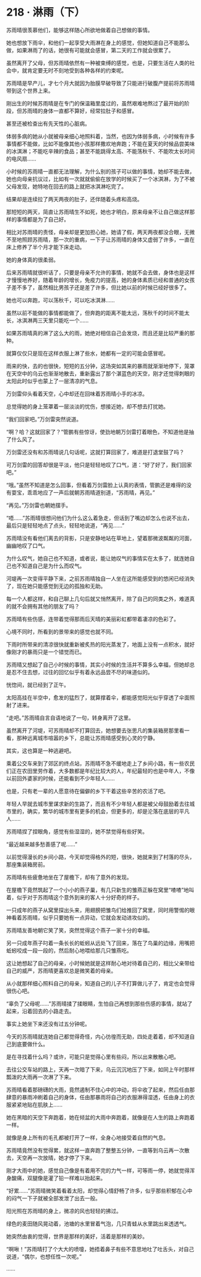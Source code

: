 <link rel="stylesheet" href="../styles/text.css"/>
<h1>218 · 淋雨（下）</h1>

苏雨晴很羡慕他们，能够这样随心所欲地做着自己想做的事情。

她也想放下雨伞，和他们一起享受大雨淋在身上的感觉，但她知道自己不能那么做，如果淋雨了的话，她很有可能就会感冒，第二天的工作就会很累了。

虽然离开了父母，但苏雨晴依然有一种被束缚的感觉，也是，只要生活在人类的社会中，就肯定要无时不刻地受到各种各样的约束呢。

苏雨晴是早产儿，才七个月大就因为胎膜早破导致了只能进行破腹产提前将苏雨晴带到这个世界上来。

刚出生的时候苏雨晴是在专门的保温箱里度过的，虽然艰难地熬过了最开始的阶段，但苏雨晴的身体一直都不算好，经常拉肚子和感冒。

甚至还被检查出有先天性的心脏病。

体弱多病的她从小就被母亲细心地照料着，当然，也因为体弱多病，小时候有许多事情都不能做，比如不能像其他小孩那样撒欢地奔跑；不能在夏天的时候品尝美味的冰淇淋；不能吃辛辣的食品；甚至不能跳得太高、不能荡秋千、不能吹太长时间的电风扇……

小时候的苏雨晴一直都无法理解，为什么别的孩子可以做的事情，她却不能去做，她也向母亲抗议过，比如有一次就就偷偷在放学的时候买了一个冰淇淋，为了不被父母发现，她特地在回去的路上就把冰淇淋吃完了。

结果却是连续拉了两天两夜的肚子，还伴随着头疼和高烧。

那短短的两天，简直让苏雨晴生不如死，她也才明白，原来母亲不让自己做这样那样的事情都是为了自己好。

相比对苏雨晴的责怪，母亲却是更加担心她，她请了假，两天两夜都没合眼，无微不至地照顾苏雨晴，那一次的重病，一下子让苏雨晴的身体又虚弱了许多，一直在床上修养了半个月才能下床走动。

她的身体真的很柔弱。

后来苏雨晴就很听话了，只要是母亲不允许的事情，她就不会去做，身体也是这样才慢慢地养好，随着年龄的增长，免疫力的提高，她的身体素质已经和普通的女孩子差不多了，虽然相比男孩子还是差了许多，但比她以前的时候已经好很多了。

她也可以奔跑，可以荡秋千，可以吃冰淇淋……

虽然以前不能做的事情都能做了，但奔跑的距离不能太远，荡秋千的时间不能太长，冰淇淋两三天里只能吃一个……

如果苏雨晴真的淋了这么大的雨，她绝对相信自己会发烧，而且还是比较严重的那种。

就算仅仅只是现在这样衣服上淋了些水，她都有一定的可能会感冒呢。

雨来的快，去的也很快，短短的五分钟，这场突如其来的暴雨就渐渐地停下，笼罩在天空中的乌云也渐渐地散去，重新露出了那个湛蓝色的天空，刚才还觉得刺眼的太阳此时似乎也蒙上了一层清凉的气息。

万剑雷仰头看着天空，心中却还在回味着苏雨晴小手的冰凉。

总觉得她的身上笼罩着一层淡淡的忧伤，想接近她，却不想去打扰她。

“我们回家吧。”万剑雷突然说道。

“啊？哈？这就回家了？”管鹏有些惊讶，使劲地朝万剑雷打着眼色，不知道他是抽了什么风了。

万剑雷还没有和苏雨晴说几句话呢，这就打算回家了，难道是打退堂鼓了吗？

可万剑雷的回答却很是平淡，他只是轻轻地叹了口气，道：“好了好了，我们回家吧。”

“哦。”虽然不知道是怎么回事，但看着万剑雷脸上认真的表情，管鹏还是难得的没有耍宝，乖乖地应了一声后就朝苏雨晴道别道，“苏雨晴，再见。”

“再见。”万剑雷也朝她摆手。

“唔……”苏雨晴很想问他们为什么这么着急走，但话到了嘴边却怎么也说不出去，最后只是轻轻地点了点头，轻轻地说道，“再见……”

苏雨晴没有看他们离去的背影，只是安静地站在草地上，望着那微波粼粼的河面，幽幽地叹了口气。

为什么叹气，她自己也不知道，或者说，能让她叹气的事情实在太多了，就连她自己也不知道自己是为什么而叹气。

河堤再一次变得平静下来，之前苏雨晴独自一人坐在这所能感受到的悠闲已经消失了，现在她只能感觉到无边的孤独和无助。

每一个人都这样，和自己聊上几句后就又悄然离开，除了自己的同类之外，难道真的就不会拥有其他的朋友了吗？

苏雨晴有些伤感，连带着觉得那雨后天晴的美丽彩虹都带着凄凉的色彩了。

心境不同时，所看到的景带来的感觉也就不同。

下雨时所带来的清凉很快就重新被炙热的阳光蒸发了，地面上没有一点积水，就好像刚才的暴雨只是一个错觉而已。

苏雨晴又想起了自己小时候的事情，其实小时候的生活并不算多么幸福，但她却总是忍不住去想，过往的回忆似乎有着永远品尝不尽的味道似的。

恍惚间，就已经到了正午。

太阳高挂在半空中，愈发的猛烈了，就算撑着伞，都能感觉阳光似乎穿透了伞面照射了进来。

“走吧。”苏雨晴自言自语地说了一句，转身离开了这里。

虽然离开了河堤，可苏雨晴却不打算回去，她想要去张思凡的集装箱房那里看一看，那种远离城市喧嚣的乡下，总能让苏雨晴感受到心灵的宁静。

其实，这也算是一种逃避吧。

乘着公交车来到了郊区的终点站，苏雨晴不急不缓地走上了乡间小路，有一些农民们正在农田里劳作着，大多数都是年纪比较大的人，年纪最轻的也是中年人，不像以前回外婆家的时候，还能看到不少年轻人……

也是，只有老一辈的人愿意待在偏僻的乡下干着这些辛苦的农活了吧。

年轻人早就去城市里谋求新的生路了，而且有不少年轻人都是被父母鼓励着去往城市里的，确实，繁华的城市里有更多的机会，但更多的，却是沦落在底层的平凡人……

苏雨晴捏了捏眼角，感觉有些湿湿的，她不禁觉得有些好笑。

“最近越来越多愁善感了呢……”

以前觉得漫长的乡间小路，今天却觉得格外的短，很快，她就来到了村落的尽头，那座集装箱房前。

苏雨晴有些疲惫地坐在了屋檐下，却有了意外的发现。

在屋檐下竟然筑起了一个小小的燕子巢，有几只新生的雏燕正躲在窝里“喳喳”地叫着，似乎对于苏雨晴这个意外到来的客人十分好奇的样子。

一只成年的燕子从窝里探出头来，用翅膀把雏鸟们给推回了窝里，同时用警惕的眼神看着苏雨晴，似乎只要她有一点异动，它就会发动进攻似的。

苏雨晴友善地朝它笑了笑，突然觉得这个燕子一家十分的幸福。

另一只成年燕子叼着一条长长的蚯蚓从远处飞了回来，落在了鸟巢的边缘，用嘴把蚯蚓咬成一段一段的，然后耐心地喂给那几只雏燕吃。

这让她想起了自己的母亲，小时候她就是这样耐心地对待着自己的，相比父亲带给自己的威严，苏雨晴更喜欢总是微笑着的母亲。

从小就那样细心照料自己的母亲，知道自己的儿子不打算做儿子了，肯定也会觉得很伤心吧。

“辜负了父母呢……”苏雨晴揉了揉眼睛，生怕自己再想到那些伤感的事情，就站了起来，沿着回去的小路走去。

事实上她坐下来还没有过五分钟呢。

今天的苏雨晴就连她自己都觉得奇怪，内心彷徨而无助，四处走着着，却不知道自己到底要做什么。

是在寻找着什么吗？或许，可能只是觉得心里有些闷，所以出来散散心吧。

去往公交车站的路上，天再一次暗了下来，乌云沉沉地压了下来，如同上午时那样瓢泼的大雨再一次淋了下来。

苏雨晴看着那磅礴的大雨，竟然遏制不住心中的冲动，将伞收了起来，然后任由那肆意的暴雨冲刷着自己的身体，任由那暴雨将自己的衣服淋得湿透，任由身上的衣服紧紧地贴在肌肤上……

她在黑暗的天空下奔跑着，她在倾盆的大雨中奔跑着，就像是在人生的路上奔跑着一样。

就像是身上所有的毛孔都被打开了一样，全身心地接受着自然的气息。

苏雨晴竟然没有觉得累，就这样一直奔跑了整整五分钟，一直等到乌云再一次散去，天空再一次放晴，她才停了下来。

刚才大雨中的她，感觉自己像是有着用不完的力气一样，可等雨一停，她就觉得浑身酸痛，双腿像是灌了铅一样难以抬起来。

“好累……”苏雨晴微笑着看着太阳，却觉得心情舒畅了许多，似乎那些积郁在心中的闷气一下子就被全部发泄了出去一般。

阳光照在苏雨晴的身上，微凉的风也轻轻的拂过。

绿色的麦田随风晃动着，池塘的水里冒着气泡，几只青蛙从水里跳出来透透气。

她突然由衷的觉得，世界是那样的美好，活着是那样的美妙。

“啊啾！”苏雨晴打了个大大的喷嚏，她捂着鼻子有些不意思地吐了吐舌头，对自己说道，“偶尔，也想任性一次呢。”

……
